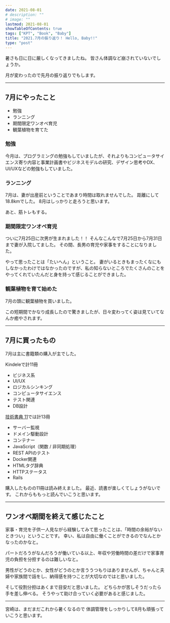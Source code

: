 ```yaml
---
date: 2021-08-01
# description: ""
# image: ""
lastmod: 2021-08-01
showTableOfContents: true
tags: ["KPT", "Book", "Baby"]
title: "2021.7月の振り返り！ Hello, Baby!!"
type: "post"
---
```


暑さも日に日に厳しくなってきましたね。
皆さん体調など崩されていないでしょうか。

月が変わったので先月の振り返りでもします。

---

## 7月にやったこと

- 勉強
- ランニング
- 期間限定ワンオペ育児
- 観葉植物を育てた

### 勉強

今月は、プログラミングの勉強もしていましたが、それよりもコンピュータサイエンス寄り内容と事業計画書やビジネスモデルの研究、デザイン思考やDX、UI/UXなどの勉強もしていました。

### ランニング

7月は、妻が出産前ということであまり時間は取れませんでした。
距離にして18.8kmでした。
8月はしっかりと走ろうと思います。

あと、筋トレもする。

### 期間限定ワンオペ育児

ついに7月25日に次男が生まれました！！
そんなこんなで7月25日から7月31日まで妻が入院してました。
その間、長男の育児や家事をすることになりました。

やって思ったことは「たいへん」ということ。
妻がいるときもまったくなにもしなかったわけではなかったのですが、私の知らないところでたくさんのことをやってくれていたんだと身を持って感じることができました。

### 観葉植物を育て始めた

7月の頭に観葉植物を買いました。

この短期間でかなり成長したので驚きましたが、日々変わってく姿は見ていてなんか癒やされます。

---

## 7月に買ったもの

7月は主に書籍類の購入が主でした。

Kindeleで計11冊

- ビジネス系
- UI/UX
- ロジカルシンキング
- コンピュータサイエンス
- テスト関連
- DB設計

[技術書典 11](https://techbookfest.org/)では計13冊

- サーバー監視
- ドメイン駆動設計
- コンテナー
- JavaScript（関数 / 非同期処理）
- REST APIのテスト
- Docker関連
- HTMLタグ辞典
- HTTPステータス
- Rails

購入したものの11冊は読み終えました。
最近、読書が楽しくてしょうがないです。
これからももっと読んでいこうと思います。

---

## ワンオペ期間を終えて感じたこと

家事・育児を子供一人見ながら経験してみて思ったことは、「時間の余裕がないときつい」ということです。
幸い、私は自由に働くことができるのでなんとかなったのかなと。

パートだろうがなんだろうが働いている以上、年収や労働時間の差だけで家事育児の負担を分担するのは難しいなと。

男性がどうのとか、女性がどうのとか言ううつもりはありませんが、ちゃんと夫婦や家族間で話をし、納得感を持つことが大切なのではと思いました。

そして役割分担はあくまで目安だと思いました。
どちらかが苦しそうだったら手を差し伸べる。
そうやって助け合っていく必要があると感じました。

---

宮崎は、まだまだこれから暑くなるので
体調管理をしっかりして8月も頑張っていこうと思います。
